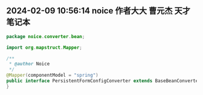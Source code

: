 ## 2024-02-09 10:56:14 noice 作者大大 曹元杰 天才 笔记本

```java
package noice.converter.bean;

import org.mapstruct.Mapper;

/**
 * @author Noice
 */
@Mapper(componentModel = "spring")
public interface PersistentFormConfigConverter extends BaseBeanConverter<PersistentFormConfigPo, PersistentFormConfigDto, PersistentFormConfigVo> {
}
```
